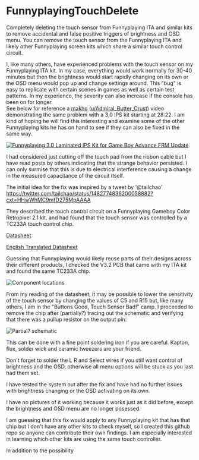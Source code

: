 # FunnyplayingTouchDelete
Completely deleting the touch sensor from Funnyplaying ITA and similar kits to remove accidental and false positive triggers of brightness and OSD menu.
You can remove the touch sensor from the Funnyplaying ITA and likely other Funnyplaying screen kits which share a similar touch control circuit.


I, like many others, have experienced problems with the touch sensor on my Funnyplaying ITA kit. 
In my case, everything would work normally for 30-40 minutes but then the brightness would start rapidly changing on its own or the OSD menu would pop up and change settings around.  This "bug" is easy to replicate with certain scenes in games as well as certain test patterns.  In my experience, the severity can also increase if the console has been on for longer.  
See below for reference a [makho](https://www.youtube.com/@makho) ([u/Admiral_Butter_Crust](https://www.reddit.com/user/Admiral_Butter_Crust/)) video demonstrating the same problem with a 3.0 IPS kit starting at 28:22.  I am kind of hoping he will find this interesting and examine some of the other Funnyplaying kits he has on hand to see if they can also be fixed in the same way.

[![Funnyplaying 3.0 Laminated IPS Kit for Game Boy Advance FRM Update](https://img.youtube.com/vi/mWBGmjLxyK0/0.jpg)](https://www.youtube.com/watch?v=mWBGmjLxyK0&t=1702s "Funnyplaying 3.0 Laminated IPS Kit for Game Boy Advance FRM Update")


I had considered just cutting off the touch pad from the ribbon cable but I have read posts by others indicating that the strange behavior persisted.
I can only surmise that this is due to electrical interference causing a change in the measured capacitance of the circuit itself.
 
 
The initial idea for the fix was inspired by a tweet by '@tailchao' https://twitter.com/tailchao/status/1482774836200058882?cxt=HHwWhMC9mfD275MpAAAA

They described the touch control circuit on a Funnyplaying Gameboy Color Retropixel 2.1  kit. and had found  that the touch sensor was controlled by a TC233A touch control chip. 

[Datasheet](https://github.com/red13dotnet/FunnyplayingTouchDelete/blob/e22346c71116e0eb99eca2700e2262e65421ffef/2202251530_Shenzhen-Fuman-Elec-TC233A_C2798022.pdf)

[English Translated Datasheet](https://github.com/red13dotnet/FunnyplayingTouchDelete/blob/a8f151cd3c60040361b5ef63581afe3d4881f6b5/ENG_TRANSLATED_2202251530_Shenzhen-Fuman-Elec-TC233A_C2798022.pdf)

Guessing that Funnyplaying would likely reuse parts of their designs across their different products, I checked the V3.2 PCB that came with my ITA kit and found the same TC233A chip.

![Component locations](https://github.com/red13dotnet/FunnyplayingTouchDelete/blob/5900527a5ed1d702002e2a67400b6d284d87c9a4/ITA_V3.2/FP_ITA_PCB_V3.2_Touch.png?raw=true)

From my reading of the datasheet, it may be possible to lower the sensitivity of the touch sensor by changing the values of C5 and R15 but, like many others, I am in the "Buttons Good, Touch Sensor Bad!" camp.
I proceeded to remove the chip after (partially?) tracing out the schematic and verifying that there was a pullup resistor on the output pin: 

![Partial? schematic](https://github.com/red13dotnet/FunnyplayingTouchDelete/blob/0d35d96eb914a9731e33d4843586f79f27cec914/ITA_V3.2/TC233A_Partial_Pinout.png?raw=true)

This can be done with a fine point soldering iron if you are careful.  Kapton, flux, solder wick and ceramic tweezers are your friend.



Don't forget to solder the L R and Select wires if you still want control of brightness and the OSD, otherwise all menu options will be stuck as you last had them set.



I have tested the system out after the fix and have had no further issues with brightness changing or the OSD activating on its own. 

I have no pictures of it working because it works just as it did before, except the brightness and OSD menu are no longer posessed.

I am guessing that this fix would apply to any Funnyplaying kit that has that chip but I don't have any other kits to check myself, so I created this github repo so anyone can contribute their own findings.  I am especially interested in learning which other kits are using the same touch controller.


In addition to the possibility 

